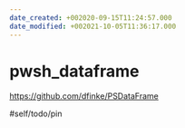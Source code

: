 ```yaml
---
date_created: +002020-09-15T11:24:57.000
date_modified: +002021-10-05T11:36:17.000
---
```


# pwsh_dataframe

https://github.com/dfinke/PSDataFrame

#self/todo/pin
